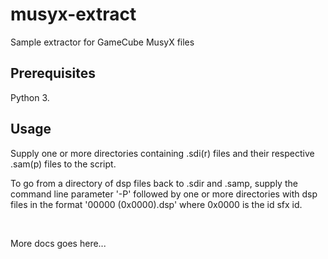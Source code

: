 # musyx-extract
Sample extractor for GameCube MusyX files

## Prerequisites
Python 3.

## Usage
Supply one or more directories containing .sdi(r) files and their respective .sam(p) files to the script.

To go from a directory of dsp files back to .sdir and .samp, supply the command line parameter '-P' followed by one or more directories with dsp files in the format '00000 (0x0000).dsp' where 0x0000 is the id sfx id.

<br>

More docs goes here...

